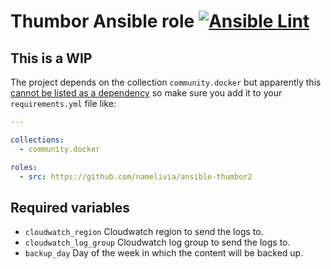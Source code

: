 # Thumbor Ansible role [![Ansible Lint](https://github.com/namelivia/ansible-thumbor2/actions/workflows/ansible-lint.yml/badge.svg)](https://github.com/namelivia/ansible-thumbor2/actions/workflows/ansible-lint.yml)

## This is a WIP

The project depends on the collection `community.docker` but apparently this [cannot be listed as a dependency](https://github.com/ansible/ansible/issues/62847) so make sure you add it to your `requirements.yml` file like:

```yml
---

collections:
  - community.docker

roles:
  - src: https://github.com/namelivia/ansible-thumbor2
```

## Required variables
 - `cloudwatch_region` Cloudwatch region to send the logs to.
 - `cloudwatch_log_group` Cloudwatch log group to send the logs to.
 - `backup_day` Day of the week in which the content will be backed up.
